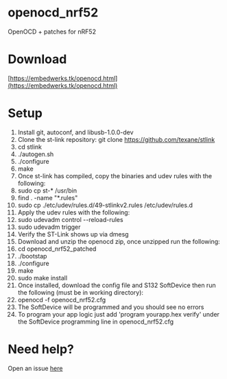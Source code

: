 # openocd_nrf52
OpenOCD + patches for nRF52

# Download
[https://embedwerks.tk/openocd.html](https://embedwerks.tk/openocd.html)

# Setup
1.  Install git, autoconf, and libusb-1.0.0-dev
2.  Clone the st-link repository: git clone https://github.com/texane/stlink
3.  cd stlink
4.  ./autogen.sh
5.  ./configure
6.  make
7.  Once st-link has compiled, copy the binaries and udev rules with the following:
8.  sudo cp st-* /usr/bin
9.  find . -name "*.rules"
10.  sudo cp ./etc/udev/rules.d/49-stlinkv2.rules /etc/udev/rules.d
11.  Apply the udev rules with the following:
12.  sudo udevadm control --reload-rules
13.  sudo udevadm trigger
14.  Verify the ST-Link shows up via dmesg
15.  Download and unzip the openocd zip, once unzipped run the following:
16.  cd openocd_nrf52_patched
17.  ./bootstap
18.  ./configure
19.  make
20.  sudo make install
21.  Once installed, download the config file and S132 SoftDevice then run the following (must be in working directory):
22.  openocd -f openocd_nrf52.cfg
23.  The SoftDevice will be programmed and you should see no errors
24.  To program your app logic just add 'program yourapp.hex verify' under the SoftDevice programming line in openocd_nrf52.cfg

# Need help?
Open an issue [here](https://github.com/embedwerks/openocd_nrf52/issues)
